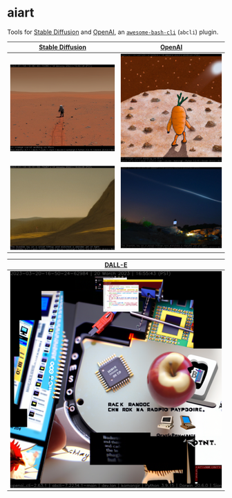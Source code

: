 # aiart

Tools for [Stable Diffusion](https://github.com/kamangir/blue-stability) and [OpenAI](https://github.com/kamangir/openai), an [`awesome-bash-cli`](https://github.com/kamangir/awesome-bash-cli) (`abcli`) plugin.

| [Stable Diffusion](https://github.com/kamangir/blue-stability) | [OpenAI](https://github.com/kamangir/openai) |
|---|---|
| ![image](https://raw.githubusercontent.com/kamangir/blue-stability/main/assets/carrot.png?raw=1) | ![image](https://raw.githubusercontent.com/kamangir/openai/main/assets/carrot.png?raw=1) |
| ![image](https://raw.githubusercontent.com/kamangir/blue-stability/main/assets/minds.gif?raw=1) | ![image](https://raw.githubusercontent.com/kamangir/openai/main/assets/minds.gif?raw=1) |

| [DALL-E](https://github.com/kamangir/openai/blob/main/.abcli/DALLE.sh) |
|---|
| ![image](https://github.com/kamangir/openai/raw/main/assets/8088.png?raw=1) |
